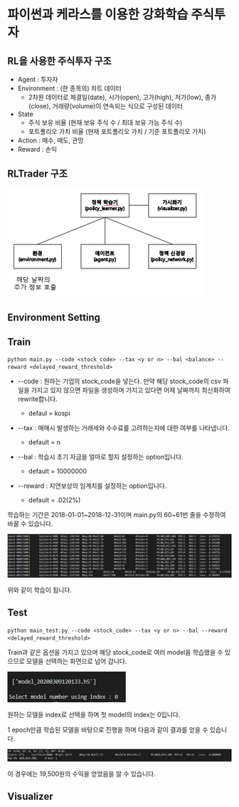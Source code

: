 # 파이썬과 케라스를 이용한 강화학습 주식투자

## RL을 사용한 주식투자 구조

- Agent : 투자자
- Environment : (한 종목의) 차트 데이터
  - 2차원 데이터로 체결일(date), 시가(open), 고가(high), 저가(low), 종가(close), 거래량(volume)이 연속되는 식으로 구성된 데이터
- State
  - 주식 보유 비율 (현재 보유 주식 수 / 최대 보유 가능 주식 수)
  - 포트폴리오 가치 비율 (현재 포트폴리오 가치 / 기준 포트폴리오 가치)
- Action : 매수, 매도, 관망
- Reward : 손익

## RLTrader 구조

![rltrader](./img/rltraders.png)

## Environment Setting



## Train

`python main.py --code <stock_code> --tax <y or n> --bal <balance> --reward <delayed_reward_threshold>`

- --code : 원하는 기업의 stock_code을 넣는다. 만약 해당 stock_code의 csv 파일을 가지고 있지 않으면 파일을 생성하며 가지고 있다면 어제 날짜까지 최신화하여 rewrite합니다. 
  - defaul = kospi

- --tax : 매매시 발생하는 거래세와 수수료를 고려하는지에 대한 여부를 나타냅니다.
  - default = n

- --bal : 학습시 초기 자금을 얼마로 할지 설정하는 option입니다.
  - default = 10000000
- --reward : 지연보상의 임계치를 설정하는 option입니다.
  - default = .02(2%)

학습하는 기간은 2018-01-01~2018-12-31이며 main.py의 60~61번 줄을 수정하여 바꿀 수 있습니다.

![train](./img/train.png)

위와 같이 학습이 됩니다.

## Test

`python main_test.py --code <stock_code> --tax <y or n> --bal --reward <delayed_reward_threshold>`

Train과 같은 옵션을 가지고 있으며 해당 stock_code로 여러 model을 학습했을 수 있으므로 모델을 선택하는 화면으로 넘어 갑니다.

![test1](./img/test1.png)

원하는 모델을 index로 선택을 하며 첫 model의 index는 0입니다.



1 epoch만큼 학습된 모델을 바탕으로 진행을 하며 다음과 같이 결과를 얻을 수 있습니다.

![test2](./img/test2.png)

이 경우에는 19,500원의 수익을 얻었음을 알 수 있습니다.

## Visualizer



